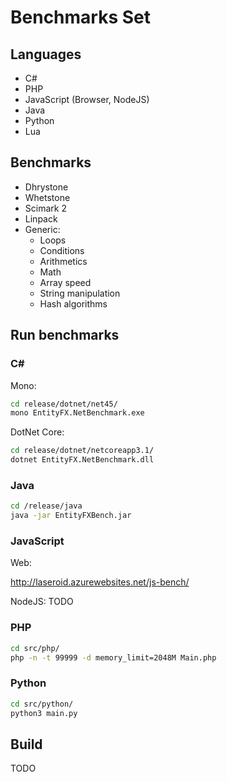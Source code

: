 # Benchmarks Set

## Languages

* C#
* PHP
* JavaScript (Browser, NodeJS)
* Java
* Python
* Lua

## Benchmarks

* Dhrystone
* Whetstone
* Scimark 2
* Linpack
* Generic:
  * Loops
  * Conditions
  * Arithmetics
  * Math
  * Array speed
  * String manipulation
  * Hash algorithms
 
## Run benchmarks

### C#

Mono:

```sh
cd release/dotnet/net45/
mono EntityFX.NetBenchmark.exe
```

DotNet Core:

```sh
cd release/dotnet/netcoreapp3.1/
dotnet EntityFX.NetBenchmark.dll
```

### Java

```sh
cd /release/java
java -jar EntityFXBench.jar
```

### JavaScript

Web:

http://laseroid.azurewebsites.net/js-bench/

NodeJS: TODO

### PHP

```sh
cd src/php/
php -n -t 99999 -d memory_limit=2048M Main.php
```

### Python

```sh
cd src/python/
python3 main.py
```
## Build

TODO
